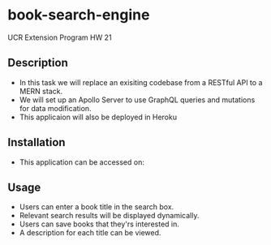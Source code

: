 # book-search-engine
UCR Extension Program HW 21

## Description
- In this task we will replace an exisiting codebase from a RESTful API to a MERN stack.
- We will set up an Apollo Server to use GraphQL queries and mutations for data modification.
- This applicaion will also be deployed in Heroku

## Installation
- This application can be accessed on:

## Usage
- Users can enter a book title in the search box.
- Relevant search results will be displayed dynamically.
- Users can save books that they'rs interested in.
- A description for each title can be viewed.